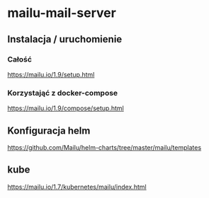# mailu-mail-server
## Instalacja / uruchomienie 
### Całość
https://mailu.io/1.9/setup.html
### Korzystająć z docker-compose
https://mailu.io/1.9/compose/setup.html
## Konfiguracja helm
https://github.com/Mailu/helm-charts/tree/master/mailu/templates

## kube
https://mailu.io/1.7/kubernetes/mailu/index.html